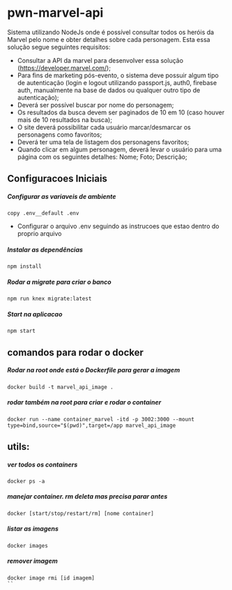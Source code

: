 # pwn-marvel-api

Sistema utilizando NodeJs onde é possível consultar todos os heróis da Marvel pelo nome e obter detalhes sobre cada personagem. 
Esta essa solução segue seguintes requisitos:
* Consultar a API da marvel para desenvolver essa solução (https://developer.marvel.com/);
* Para fins de marketing pós-evento, o sistema deve possuir algum tipo de autenticação (login e
logout utilizando passport.js, auth0, firebase auth, manualmente na base de dados ou qualquer
outro tipo de autenticação);
* Deverá ser possível buscar por nome do personagem;
* Os resultados da busca devem ser paginados de 10 em 10 (caso houver mais de 10 resultados na
busca);
* O site deverá possibilitar cada usuário marcar/desmarcar os personagens como favoritos;
* Deverá ter uma tela de listagem dos personagens favoritos;
* Quando clicar em algum personagem, deverá levar o usuário para uma página com os seguintes
detalhes: Nome; Foto; Descrição;


## Configuracoes Iniciais
##### Configurar as variaveis de ambiente
```
copy .env__default .env
```
* Configurar o arquivo .env seguindo as instrucoes que estao dentro do proprio arquivo
##### Instalar as dependências
```
npm install
```
##### Rodar a migrate para criar o banco
```
npm run knex migrate:latest
```
##### Start na aplicacao
```
npm start
```

## comandos para rodar o docker
##### Rodar na root onde está o Dockerfile para gerar a imagem
```
docker build -t marvel_api_image .
```

##### rodar também na root para criar e rodar o container
```
docker run --name container_marvel -itd -p 3002:3000 --mount type=bind,source="$(pwd)",target=/app marvel_api_image
```

## utils:

##### ver todos os containers
```
docker ps -a
```  

##### manejar container. rm deleta mas precisa parar antes
```
docker [start/stop/restart/rm] [nome container]
```

##### listar as imagens
```
docker images
```

##### remover imagem
```
docker image rmi [id imagem]
``
